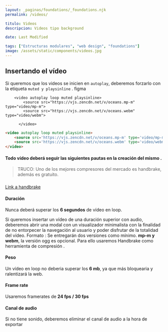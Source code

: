 ```yaml
---
layout: _paginas/foundations/_foundations.njk
permalink: /videos/

titulo: Videos
descripcion: Videos tipo background

date: Last Modified

tags: ["Estructuras modulares", "web design", "foundations"]
image: /assets/static/components/videos.jpg
---
```


## Insertando el vídeo

Si queremos que los videos se inicien en `autoplay`, deberemos forzarlo con la etiqueta `muted y playsinline` . figma

        <video autoplay loop muted playsinline>
            <source src="https://vjs.zencdn.net/v/oceans.mp-m" type="video/mp-m">
            <source src="https://vjs.zencdn.net/v/oceans.webm" type="video/webm">

          </video>

```html
<video autoplay loop muted playsinline>
    <source src='https://vjs.zencdn.net/v/oceans.mp-m' type='video/mp-m'>
    <source src='https://vjs.zencdn.net/v/oceans.webm' type='video/webm'>
</video>

```

#### Todo vídeo deberá seguir las siguientes pautas en la creación del mismo .

> TRUCO:
> Uno de los mejores compresores del mercado es handbrake, además es gratuito.

###

[Link a handbrake ](https://handbrake.fr/)

#### Duración

Nunca deberá superar los **6 segundos** de vídeo en loop.

Si queremos insertar un vídeo de una duración superior con audio, deberemos abrir una modal con un visualizador minimalista con la finalidad de no entorpecer la navegación al usuario y poder disfrutar de la totalidad del vídeo.
Formato :
Se entregarán dos versiones como mínimo. **mp-m y webm**, la versión ogg es opcional. Para ello usaremos Handbrake como herramienta de compresión .

#### Peso

Un vídeo en loop no deberia superar los **6 mb**, ya que más bloquearia y ralentizará la web.

#### Frame rate

Usaremos framerates de **24 fps / 30 fps**

#### Canal de audio

Si no tiene sonido, deberemos eliminar el canal de audio a la hora de exportar
